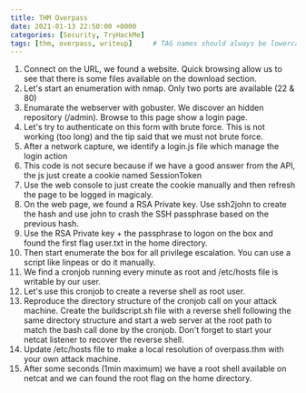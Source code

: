 ```yaml
---
title: THM Overpass
date: 2021-01-13 22:50:00 +0000
categories: [Security, TryHackMe]
tags: [thm, overpass, writeup]     # TAG names should always be lowercase
---
```


1. Connect on the URL, we found a website. Quick browsing allow us to see that there is some files available on the download section.
2. Let's start an enumeration with nmap. Only two ports are available (22 & 80)
3. Enumarate the webserver with gobuster. We discover an hidden repository (/admin). Browse to this page show a login page.
4. Let's try to authenticate on this form with brute force. This is not working (too long) and the tip said that we must not brute force.
5. After a network capture, we identify a login.js file which manage the login action
6. This code is not secure because if we have a good answer from the API, the js just create a cookie named SessionToken
7. Use the web console to just create the cookie manually and then refresh the page to be logged in magicaly.
8. On the web page, we found a RSA Private key. Use ssh2john to create the hash and use john to crash the SSH passphrase based on the previous hash.
9. Use the RSA Private key + the passphrase to logon on the box and found the first flag user.txt in the home directory.
10. Then start enumerate the box for all privilege escalation. You can use a script like linpeas or do it manually.
11. We find a cronjob running every minute as root and /etc/hosts file is writable by our user.
12. Let's use this cronjob to create a reverse shell as root user.
13. Reproduce the directory structure of the cronjob call on your attack machine. Create the buildscript.sh file with a reverse shell following the same directory structure and start a web server at the root path to match the bash call done by the cronjob. Don't forget to start your netcat listener to recover the reverse shell.
14. Update /etc/hosts file to make a local resolution of overpass.thm with your own attack machine.
15. After some seconds (1min maximum) we have a root shell available on netcat and we can found the root flag on the home directory.

